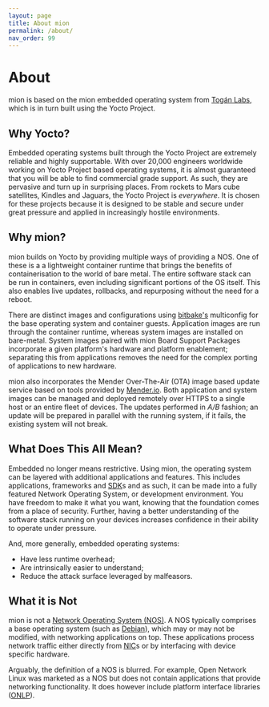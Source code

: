 ```yaml
---
layout: page
title: About mion
permalink: /about/
nav_order: 99
---
```


About
=====

mion is based on the mion embedded operating system from 
[Togán Labs](https://www.toganlabs.com/), which is in turn built using the Yocto
Project.


Why Yocto?
----------
Embedded operating systems built through the Yocto Project are extremely 
reliable and highly supportable. With over 20,000 engineers worldwide working on
Yocto Project based operating systems, it is almost guaranteed that you will be
able to find commercial grade support. As such, they are pervasive and turn up
in surprising places. From rockets to Mars cube satellites, Kindles and Jaguars,
the Yocto Project is _everywhere_. It is chosen for these projects because it is
designed to be stable and secure under great pressure and applied in
increasingly hostile environments.



Why mion?
---------
mion builds on Yocto by providing multiple ways of providing a NOS. One of these
is a a lightweight container runtime that brings the benefits of 
containerisation to the world of bare metal. The entire software stack can be
run in containers, even including significant portions of the OS itself. This
also enables live updates, rollbacks, and repurposing without the need for a
reboot.
  
There are distinct images and configurations using [bitbake's][bitbake] multiconfig for the
base operating system and container guests. Application images are run through
the container runtime, whereas system images are installed on bare-metal.
System images paired with mion Board Support Packages incorporate a given
platform's hardware and platform enablement; separating this from applications
removes the need for the complex porting of applications to new hardware.

mion also incorporates the Mender Over-The-Air (OTA) image based update service
based on tools provided by [Mender.io](https://mender.io/). Both application and
system images can be managed and deployed remotely over HTTPS to a single host
or an entire fleet of devices. The updates performed in _A/B_ fashion; an update
will be prepared in parallel with the running system, if it fails, the existing
system will not break.



What Does This All Mean?
------------------------
Embedded no longer means restrictive. Using mion, the operating system can be
layered with additional applications and features. This includes applications,
frameworks and [SDK][sdk]s and as such, it can be made into a fully featured
Network Operating System, or development environment. You have freedom to make
it what you want, knowing that the foundation comes from a place of security.
Further, having a better understanding of the software stack running on your
devices increases confidence in their ability to operate under pressure.

And, more generally, embedded operating systems:
- Have less runtime overhead;
- Are intrinsically easier to understand;
- Reduce the attack surface leveraged by malfeasors.



What it is Not
--------------
mion is not a [Network Operating System (NOS)][nos-wiki]. A NOS typically 
comprises a base operating system (such as [Debian][debian]), which may or may
not be modified, with networking applications on top. These applications process
network traffic either directly from [NIC][nic]s or by interfacing with device
specific hardware.

Arguably, the definition of a NOS is blurred. For example, Open Network Linux
was marketed as a NOS but does not contain applications that provide networking
functionality. It does however include platform interface libraries 
([ONLP][onlp-api]).

[bitbake]: https://www.yoctoproject.org/docs/3.1.2/bitbake-user-manual/bitbake-user-manual.html "Bitbake user manual"
[nos-wiki]: https://en.wikipedia.org/wiki/Network_operating_system "Wikipedia: Network Operating System"
[debian]: https://www.debian.org/ "Debian: The universal operating system"
[nic]: https://en.wikipedia.org/wiki/Network_interface_controller "Wikipedia: Network interface controller"
[sdk]: https://en.wikipedia.org/wiki/Software_development_kit "Software development kit"
[onlp-api]: http://opencomputeproject.github.io/OpenNetworkLinux/onlp/applications/ "ONLP APIs for Applications"

